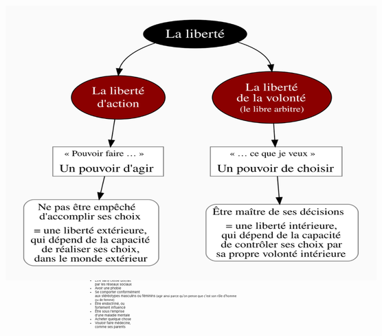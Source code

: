 ```yaml
---
marp: true
theme: teaching
paginate: true
size: 4:3
---
```


<!-- _class: titre -->
# Chapitre 3 :<br>Le libre arbitre <!-- fit -->
Cédric Eyssette (2021-2022)
http://eyssette.github.io


---
<!-- _class: -->
<style scoped>
img {position:absolute!important; top:0; left:0; width:90%!important; display:block; height:640px; margin: 40px 50px; }
</style>

1. ![](https://raw.githubusercontent.com/eyssette/graphviz-examples/master/diagram/liberte-action-liberte-volonte.dot-part1.svg)
1) ![](https://raw.githubusercontent.com/eyssette/graphviz-examples/master/diagram/liberte-action-liberte-volonte.dot-part2.svg)
1) ![](https://raw.githubusercontent.com/eyssette/graphviz-examples/master/diagram/liberte-action-liberte-volonte.dot-part3.svg)
1) ![](https://raw.githubusercontent.com/eyssette/graphviz-examples/master/diagram/liberte-action-liberte-volonte.dot-part4.svg)
1) ![](https://raw.githubusercontent.com/eyssette/graphviz-examples/master/diagram/liberte-action-liberte-volonte.dot-part5.svg)
1) ![](https://raw.githubusercontent.com/eyssette/graphviz-examples/master/diagram/liberte-action-liberte-volonte.dot-part6.svg)
1) ![](https://raw.githubusercontent.com/eyssette/graphviz-examples/master/diagram/liberte-action-liberte-volonte.dot.svg)

<!-- 
« Pouvoir faire … » : Liberté d'action : pouvoir d'agir => ne pas être empêché de faire ce qu'on a choisi de faire (liberté extérieure : focalisation sur la réalisation, dans le monde extérieur, de ses choix)
« … Ce que je veux » : Liberté de la volonté (libre arbitre) : pouvoir de choisir et de décider par soi-même => être maître de ses actes (liberté intérieure : focalisation sur la capacité intérieure de contrôler ce que l'on fait)
– Condition des alternatives : plusieurs choix sont possibles, il y a plusieurs possibilités alternatives parmi lesquelles je peux choisir ; avoir réellement le choix entre plusieurs possibilités alternatives
– Condition de la source : je suis vraiment la source de mes propres actes, par les choix que je fais ; être véritablement la source de ses actes

Meilleur cas pour l'absence de la liberté d'action : la prison
Meilleur cas pour l'absence de liberté de la volonté : la maladie mentale
Cas de la liberté d'expression : à la fois liberté d'action (action de s'exprimer), mais aussi condition de l'exercice de la pensée, de la réflexion critique => de la liberté de la volonté
Ajouter  Exemple de Mandela ?

 -->

---
<!-- _class: colonnes -->
<style scoped>
h4{margin-bottom:10px; margin-top:30px!important;}
ul {
    font-size:54.8%;
    display:flex;
    flex-direction:column;
    flex-wrap: wrap;
    margin-left:0px;
    padding:0;
    height:590px!important;
    max-width:448px;
}
ul li {
    margin:0;
    margin-left:30px;
    padding-right:20px;
    text-align:left;
}
section.pm:before{top:640px}
span {font-size:0.90em}
h4 {font-size:0.58em!important;text-align:center; margin-bottom:10px}
</style>


#### De quel type de liberté est-il question dans chacun de ces cas ?

<div class="puces">

- La liberté de circulation
- La liberté d’association
- La liberté d’expression
- La prison
- La censure
- La dictature
- Les discriminations
- Les réflexes et les comportements instinctifs
- L’adulte par rapport à l’enfant
- Le riche par rapport au pauvre
- L'esclavage
- Penser par soi-même et faire preuve d’esprit critique
- Être menacé par quelqu'un
- Désirer arrêter de fumer, mais continuer à le faire
- Agir de manière impulsive, <br>être incapable de maîtriser ses désirs, avoir une addiction
- Être sans cesse distrait <br>par les réseaux sociaux
- Avoir une phobie
- Se comporter conformément <br>aux stéréotypes masculins ou féminins <span>(agir ainsi parce qu'on pense que c'est son rôle d'homme <br>ou de femme)</span>
- Être endoctriné, ou <br>fortement influencé
- Être sous l’emprise <br>d’une maladie mentale
- Acheter quelque chose
- Vouloir faire médecine, <br>comme ses parents
</div>
